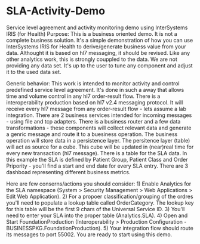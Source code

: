 # SLA-Activity-Demo
Service level agreement and activity monitoring demo using InterSystems IRIS (for Health)
Purpose:
This is a business oriented demo. It is not a complete business solution. It's a simple demonstration of how you can use InterSystems IRIS for Health to derive/generate business value from your data. 
Althought it is based on hl7 messaging, it should be revised. Like any other analytics work, this is strongly couppled to the data. We are not providing any data set. It's up to the user to tune any component and adjust it to the used data set.

Generic behavior:
This work is intended to monitor activity and control predefined service level agreement. It's done in such a away that allows time and volume control in any hl7 order-result flow. 
There is a interoperability production based on hl7 v2.4 messaging protocol. It will receive every hl7 message from any order-result flow - lets assume a lab integration. There are 2 business services intended for incoming messages - using file and tcp adapters. There is a business router and a few data transformations - these components will collect relevant data and generate a genric message and route it to a buesiness operation. The business operation will store data in a persistence layer. The persitence layer (table) will act as source for a cube. This cube will be updated in (near)real time for every new transaction (hl7 message). There is a table for the SLA data. In this example the SLA is defined by Patient Group, Patient Class and Order Pripority - you'll find a start and end date for every SLA entry. There are 3 dashboad representing different business metrics.

Here are few conserns/actions you should consider:
    1) Enable Analytics for the SLA namespace (System > Security Management > Web Applications > Edit Web Application). 
    2) For a propoer classification/grouping of the ordres you'll need to populate a lookup table called OrderCategory. The lookup key for this table will be the first 9 chars of the Universal Service ID.
    3) You'll need to enter your SLA into the proper table (Analytics.SLA).
    4) Open and Start FoundationProduction (Interoperability > Production Configuration  - BUSINESSPKG.FoundationProduction).
    5) Your integration flow should route its messages to port 55002.
You are ready to start using this demo.
